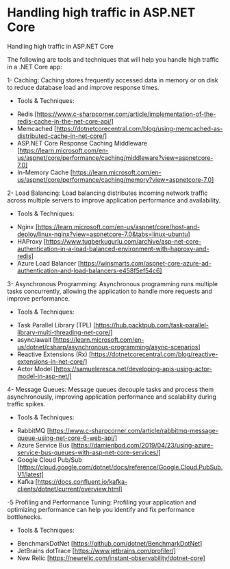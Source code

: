 # Handling high traffic in ASP.NET Core
Handling high traffic in ASP.NET Core

The following are tools and techniques that will help you handle high traffic in a .NET Core app:

1- Caching:
Caching stores frequently accessed data in memory or on disk to reduce database load and improve response times.
* Tools & Techniques:
- Redis [https://www.c-sharpcorner.com/article/implementation-of-the-redis-cache-in-the-net-core-api/]
- Memcached [https://dotnetcorecentral.com/blog/using-memcached-as-distributed-cache-in-net-core/]
- ASP.NET Core Response Caching Middleware [https://learn.microsoft.com/en-us/aspnet/core/performance/caching/middleware?view=aspnetcore-7.0]
- In-Memory Cache [https://learn.microsoft.com/en-us/aspnet/core/performance/caching/memory?view=aspnetcore-7.0]

2- Load Balancing: 
Load balancing distributes incoming network traffic across multiple servers to improve application performance and availability.
* Tools & Techniques:
- Nginx [https://learn.microsoft.com/en-us/aspnet/core/host-and-deploy/linux-nginx?view=aspnetcore-7.0&tabs=linux-ubuntu]
- HAProxy [https://www.tugberkugurlu.com/archive/asp-net-core-authentication-in-a-load-balanced-environment-with-haproxy-and-redis]
- Azure Load Balancer [https://winsmarts.com/aspnet-core-azure-ad-authentication-and-load-balancers-e458f5ef54c6]

3- Asynchronous Programming:
Asynchronous programming runs multiple tasks concurrently, allowing the application to handle more requests and improve performance.
* Tools & Techniques:
- Task Parallel Library (TPL) [https://hub.packtpub.com/task-parallel-library-multi-threading-net-core/]
- async/await [https://learn.microsoft.com/en-us/dotnet/csharp/asynchronous-programming/async-scenarios]
- Reactive Extensions (Rx) [https://dotnetcorecentral.com/blog/reactive-extensions-in-net-core/]
- Actor Model [https://samueleresca.net/developing-apis-using-actor-model-in-asp-net/]

4- Message Queues:
Message queues decouple tasks and process them asynchronously, improving application performance and scalability during traffic spikes.
* Tools & Techniques:
- RabbitMQ [https://www.c-sharpcorner.com/article/rabbitmq-message-queue-using-net-core-6-web-api/]
- Azure Service Bus [https://damienbod.com/2019/04/23/using-azure-service-bus-queues-with-asp-net-core-services/]
- Google Cloud Pub/Sub [https://cloud.google.com/dotnet/docs/reference/Google.Cloud.PubSub.V1/latest]
- Kafka [https://docs.confluent.io/kafka-clients/dotnet/current/overview.html]

-5 Profiling and Performance Tuning:
Profiling your application and optimizing performance can help you identify and fix performance bottlenecks. 
* Tools & Techniques:
- BenchmarkDotNet [https://github.com/dotnet/BenchmarkDotNet]
- JetBrains dotTrace [https://www.jetbrains.com/profiler/]
- New Relic [https://newrelic.com/instant-observability/dotnet-core]

